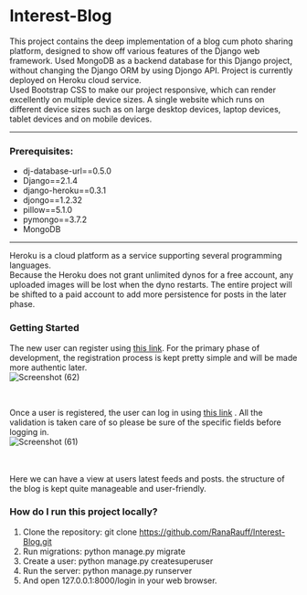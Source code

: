 # Interest-Blog
This project contains the deep implementation of a blog cum photo sharing platform, designed to show off various features of the Django web framework. Used MongoDB as a backend database for this Django project, without changing the Django ORM by using Djongo API. Project is currently deployed on Heroku cloud service.<br />
Used Bootstrap CSS to make our project responsive, which can render excellently on multiple device sizes. A single website which runs on different device sizes such as on large desktop devices, laptop devices, tablet devices and on mobile devices.

---
### Prerequisites:
  * dj-database-url==0.5.0
  * Django==2.1.4
  * django-heroku==0.3.1
  * djongo==1.2.32
  * pillow==5.1.0
  * pymongo==3.7.2
  * MongoDB
---

Heroku is a cloud platform as a service supporting several programming languages.<br />
Because the Heroku does not grant unlimited dynos for a free account, any uploaded images will be lost when the dyno restarts. The entire project will be shifted to a paid account to add more persistence for posts in the later phase.

### Getting Started

The new user can register using [this link](https://interestblog.herokuapp.com/register/). For the primary phase of development, the registration process is kept pretty simple and will be made more authentic later.<br />
![Screenshot (62)](https://user-images.githubusercontent.com/42863227/58197209-67127d80-7ce9-11e9-8e3f-15d4e268ab13.png)

<br />

Once a user is registered, the user can log in using [this link](https://interestblog.herokuapp.com/login/) .
All the validation is taken care of so please be sure of the specific fields before logging in.<br />
![Screenshot (61)](https://user-images.githubusercontent.com/42863227/58197270-85787900-7ce9-11e9-91d8-88576f96d846.png)
<br />
<br />
<br />

Here we can have a view at users latest feeds and posts.
the structure of the blog is kept quite manageable and user-friendly.
<br />

### How do I run this project locally?
1. Clone the repository:
git clone https://github.com/RanaRauff/Interest-Blog.git
2. Run migrations:
python manage.py migrate
3. Create a user:
python manage.py createsuperuser
4. Run the server:
python manage.py runserver
5. And open 127.0.0.1:8000/login in your web browser.


